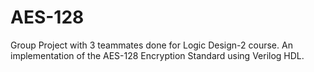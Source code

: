 # AES-128
Group Project with 3 teammates done for Logic Design-2 course.
An implementation of the AES-128 Encryption Standard using Verilog HDL.
